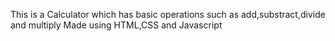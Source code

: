 This is a Calculator which has basic operations such as add,substract,divide and multiply
Made using HTML,CSS and Javascript
